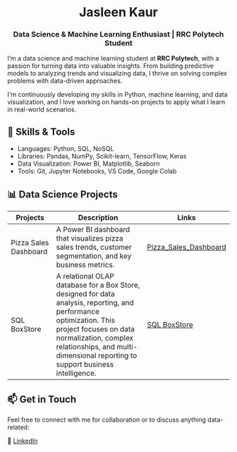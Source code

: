 <h1 align="center">Jasleen Kaur</h1>

<h3 align="center">Data Science & Machine Learning Enthusiast | RRC Polytech Student</h3>

I’m a data science and machine learning student at **RRC Polytech**, with a passion for turning data into valuable insights. From building predictive models to analyzing trends and visualizing data, I thrive on solving complex problems with data-driven approaches.

I'm continuously developing my skills in Python, machine learning, and data visualization, and I love working on hands-on projects to apply what I learn in real-world scenarios.

## 🚀 Skills & Tools
* Languages: Python, SQL, NoSQL
* Libraries: Pandas, NumPy, Scikit-learn, TensorFlow, Keras
* Data Visualization: Power BI, Matplotlib, Seaborn
* Tools: Git, Jupyter Notebooks, VS Code, Google Colab

## 📊 Data Science Projects

| Projects | Description | Links |
|----------|----------|----------|
| Pizza Sales Dashboard | A Power BI dashboard that visualizes pizza sales trends, customer segmentation, and key business metrics. | [Pizza_Sales_Dashboard](https://github.com/work-with-jass/Pizza-Sales-PowerBI-Dashboard)   |
| SQL BoxStore | A relational OLAP database for a Box Store, designed for data analysis, reporting, and performance optimization. This project focuses on data normalization, complex relationships, and multi-dimensional reporting to support business intelligence.|[SQL BoxStore](https://lnkd.in/g7bYwm_Y)|

## 📫 Get in Touch
Feel free to connect with me for collaboration or to discuss anything data-related:

💼 [LinkedIn](https://www.linkedin.com/in/kaurj03/)

<!---
work-with-jass/work-with-jass is a ✨ special ✨ repository because its `README.md` (this file) appears on your GitHub profile.
You can click the Preview link to take a look at your changes.
--->
